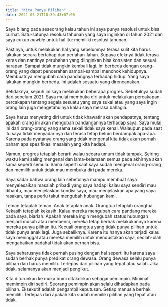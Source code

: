 ```yaml
---
title: "Kita Punya Pilihan"
date: 2021-03-21T18:39:43+07:00
---
```

Saya bilang pada seseorang kalau tahun ini saya punya resolusi untuk bisa curhat. Satu-satunya resolusi tahunan yang saya inginkan di tahun 2021 dan saya cukup *newbie* untuk hal itu: memiliki resolusi tahunan.

Pastinya, untuk melakukan hal yang sebelumnya terasa sulit kita harus lakukan secara bertahap dan perlahan-lahan. Supaya efeknya tidak terasa keras dan nantinya perubahan yang diinginkan bisa konsisten dan sesuai harapan. Sampai tidak mungkin kembali lagi. Ini berbeda dengan orang-orang yang dapat pencerahan sampai-sampai menohok kehidupnya. Membuatnya mengubah cara pandangnya terhadap hidup. Yang saya lakukan mungkin berbeda. Ini adalah sesuatu yang direncanakan.

Setidaknya, sejauh ini saya melakukan beberapa progres. Sebetulnya sudah dari sebelum 2021. Saya mulai membuka diri untuk melakukan percakapan-percakapan tentang segala sesuatu yang saya sukai atau yang saya ingin orang lain juga mengetahuinya kalau saya merasa bahagia. 

Saya harus menyeting diri untuk tidak khawatir akan pendapatnya, tentang apakah orang ini akan mengubah pandangannya terhadap saya. Saya mulai ini dari orang-orang yang sama sekali tidak saya kenal. Walaupun pada saat itu saya tidak menyadarinya dan terasa tetap belum berdampak apa-apa. Karena pada nyatanya orang yang tidak mengenal kita tidak akan pernah paham apa spesifikasi masalah yang kita hadapi.

Namun, progres tetaplah berarti walau secara umum tidak tampak. Seiring waktu kami saling mengenal dan lama-kelamaan semua pada akhirnya akan sama seperti semula. Sama seperti saat saya sudah mengenal orang-orang dan memilih untuk tidak mau membuka diri pada mereka.

Saya sadar bahwa orang lain sebetulnya mampu membuat saya menyelesaikan masalah pribadi yang saya hadapi kalau saya sendiri mau dibantu, mau menjelaskan kondisi saya, mau menjelaskan apa yang saya rasakan, tanpa perlu takut mengubah hubungan kami.

Teman tetaplah teman. Anak tetaplah anak. Orangtua tetaplah orangtua. Kekasih tetaplah kekasih. Kalau mereka mengubah cara pandang mereka pada saya, biarlah. Apakah mereka ingin mengubah status hubungan menjadi musuh atau membenci, mereka tetap berhak melakukannya karena mereka punya pilihan itu. Kecuali orangtua yang tidak punya pilihan untuk tidak punya anak lagi. Juga sebaliknya. Karena itu hanya akan terjadi kalau saya meninggal atau mereka memilih untuk mendustakan saya, seolah-olah mengabaikan padahal tidak akan pernah bisa.

Saya seharusnya tidak pernah pusing dengan hal seperti itu karena saya sudah berhak punya predikat orang dewasa. Orang dewasa selalu punya pilihan dan harus memilih. Terlepas dari pilihan yang tepat atau salah. Jika tidak, selamanya akan menjadi pengikut. 

Kita diturunkan ke muka bumi ditakdirkan sebagai pemimpin. Minimal memimpin diri sediri. Seorang pemimpin akan selalu dihadapkan pada pilihan. Eksekutif adalah pengambil keputusan. Setiap manusia berhak memilih. Terlepas dari apakah kita sudah memiliki pilihan yang tepat atau tidak.

